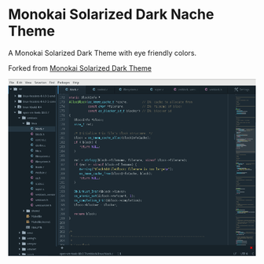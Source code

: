# Monokai Solarized Dark Nache Theme 

A Monokai Solarized Dark Theme with eye friendly colors.

Forked from [Monokai Solarized Dark Theme](https://atom.io/themes/monokai-solarized-dark)


![](https://raw.githubusercontent.com/NachE/monokai-solarized-dark-nache/master/screeenshot.png)
